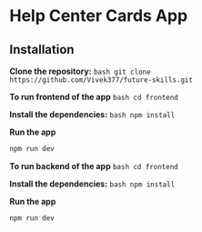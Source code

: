 # Help Center Cards App

## Installation

**Clone the repository:**
    ```bash
    git clone https://github.com/Vivek377/future-skills.git
    ```


**To run frontend of the app**
    ```bash
    cd frontend
    ```

**Install the dependencies:**
    ```bash
    npm install
    ```

**Run the app**
   ```bash
   npm run dev
   ```

**To run backend of the app**
    ```bash
    cd frontend
    ```

**Install the dependencies:**
    ```bash
    npm install
    ```

**Run the app**
   ```bash
   npm run dev
   ```
